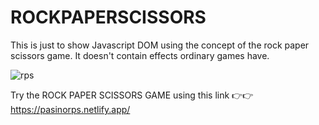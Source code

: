 # ROCKPAPERSCISSORS
This is just to show Javascript DOM using the concept of the rock paper scissors game.
It doesn't contain effects ordinary games have.

![rps](https://github.com/ray-pasino/ROCKPAPERSCISSORS/assets/115047105/aacab3c6-634b-4c44-9f89-2740b99e4091)

Try the ROCK PAPER SCISSORS GAME using this link 👉️👉️
https://pasinorps.netlify.app/

